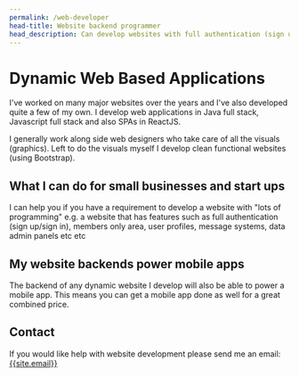 ```yaml
---
permalink: /web-developer
head-title: Website backend programmer
head_description: Can develop websites with full authentication (sign up/sign in), members only area, user profiles, message systems, data admin panels etc
---
```

# <i class="far fa-window-maximize icon-dev" ></i> Dynamic Web Based Applications

I've worked on many major websites over the years and I've also developed quite a few of my own. I develop web applications in Java full stack, Javascript full stack and also SPAs in ReactJS.

I generally work along side web designers who take care of all the visuals (graphics). Left to do the visuals myself I develop clean functional websites (using Bootstrap).

## What I can do for small businesses and start ups

I can help you if you have a requirement to develop a website with "lots of programming"  e.g. a website that has features such as full authentication (sign up/sign in), members only area, user profiles, message systems, data admin panels etc etc

## My website backends power mobile apps

The backend of any dynamic website I develop will also be able to power a mobile app. This means you can get a mobile app done as well for a great combined price.

## Contact

If you would like help with website development please send me an email: [{{site.email}}](mailto:{{site.email}})
